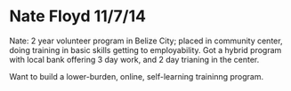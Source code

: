 # Nate Floyd 11/7/14

Nate: 2 year volunteer program in Belize City; placed in community center, doing training in basic skills getting to employability. Got a hybrid program with local bank offering 3 day work, and 2 day trianing in the center.

Want to build a lower-burden, online, self-learning traininng program.